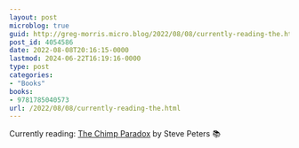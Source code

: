 ```yaml
---
layout: post
microblog: true
guid: http://greg-morris.micro.blog/2022/08/08/currently-reading-the.html
post_id: 4054586
date: 2022-08-08T20:16:15-0000
lastmod: 2024-06-22T16:19:16-0000
type: post
categories:
- "Books"
books:
- 9781785040573
url: /2022/08/08/currently-reading-the.html
---
```

Currently reading: [The Chimp Paradox](https://micro.blog/books/9781785040573) by Steve Peters 📚
